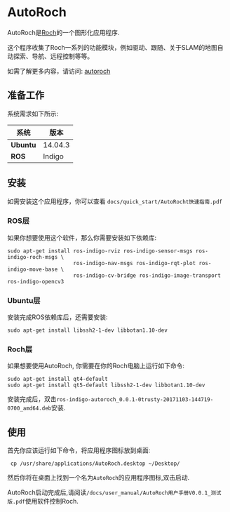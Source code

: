 # AutoRoch

AutoRoch是[Roch](http://wiki.ros.org/Robots/Roch)的一个图形化应用程序.

这个程序收集了Roch一系列的功能模块，例如驱动、跟随、关于SLAM的地图自动探索、导航、远程控制等等。 

如需了解更多内容，请访问: [autoroch](http://wiki.ros.org/autoroch)

## 准备工作

系统需求如下所示:

系统 | 版本 | 
---------------- | ----------------- | 
**Ubuntu** | 14.04.3 |
**ROS** | Indigo |

## 安装

如需安装这个应用程序，你可以查看 ```docs/quick_start/AutoRocht快速指南.pdf```

### ROS层

如果你想要使用这个软件，那么你需要安装如下依赖库:
```
sudo apt-get install ros-indigo-rviz ros-indigo-sensor-msgs ros-indigo-roch-msgs \
                     ros-indigo-nav-msgs ros-indigo-rqt-plot ros-indigo-move-base \
                     ros-indigo-cv-bridge ros-indigo-image-transport ros-indigo-opencv3 
```

### Ubuntu层

安装完成ROS依赖库后，还需要安装:
```
sudo apt-get install libssh2-1-dev libbotan1.10-dev
```

### Roch层
如果想要使用AutoRoch, 你需要在你的Roch电脑上运行如下命令:
```
sudo apt-get install qt4-default
sudo apt-get install qt5-default libssh2-1-dev libbotan1.10-dev
```

安装完成后，双击```ros-indigo-autoroch_0.0.1-0trusty-20171103-144719-0700_amd64.deb```安装.

## 使用

首先你应该运行如下命令，将应用程序图标放到桌面:
```
 cp /usr/share/applications/AutoRoch.desktop ~/Desktop/
```

然后你将在桌面上找到一个名为```AutoRoch```的应用程序图标,双击启动.

AutoRoch启动完成后,请阅读```/docs/user_manual/AutoRoch用户手册V0.0.1_测试版.pdf```使用软件控制Roch.

